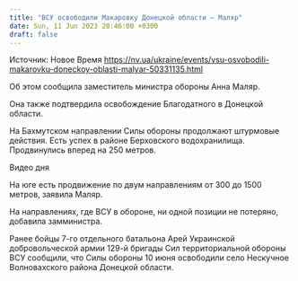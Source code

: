 ```yaml
---
title: "ВСУ освободили Макаровку Донецкой области — Маляр"
date: Sun, 11 Jun 2023 20:46:00 +0300
draft: false
---
```

Источник: Новое Время https://nv.ua/ukraine/events/vsu-osvobodili-makarovku-doneckoy-oblasti-malyar-50331135.html


 Об этом сообщила заместитель министра обороны Анна Маляр.

Она также подтвердила освобождение Благодатного в Донецкой области.

На Бахмутском направлении Силы обороны продолжают штурмовые действия. Есть успех в районе Берховского водохранилища. Продвинулись вперед на 250 метров.

  Видео дня    

На юге есть продвижение по двум направлениям от 300 до 1500 метров, заявила Маляр.

На направлениях, где ВСУ в обороне, ни одной позиции не потеряно, добавила замминистра.

Ранее бойцы 7-го отдельного батальона Арей Украинской добровольческой армии 129-й бригады Сил территориальной обороны ВСУ сообщили, что Силы обороны 10 июня освободили село Нескучное Волновахского района Донецкой области.
